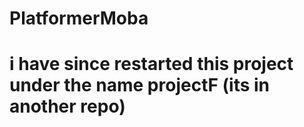 # PlatformerMoba
# i have since restarted this project under the name projectF (its in another repo)
